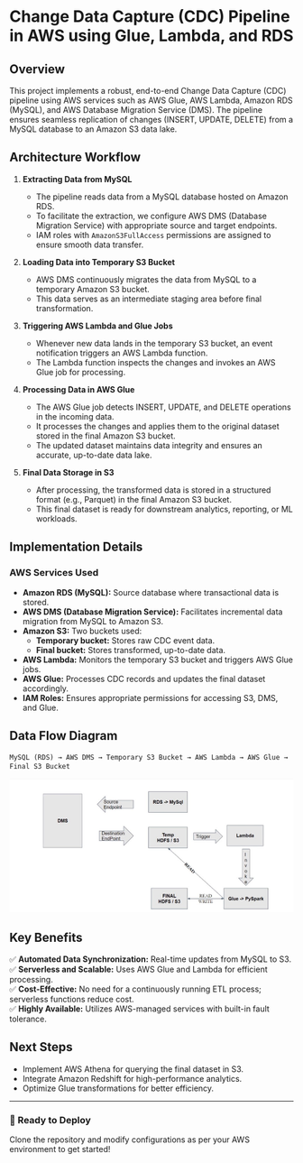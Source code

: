 # Change Data Capture (CDC) Pipeline in AWS using Glue, Lambda, and RDS

## Overview
This project implements a robust, end-to-end Change Data Capture (CDC) pipeline using AWS services such as AWS Glue, AWS Lambda, Amazon RDS (MySQL), and AWS Database Migration Service (DMS). The pipeline ensures seamless replication of changes (INSERT, UPDATE, DELETE) from a MySQL database to an Amazon S3 data lake.

## Architecture Workflow

1. **Extracting Data from MySQL**  
   - The pipeline reads data from a MySQL database hosted on Amazon RDS.
   - To facilitate the extraction, we configure AWS DMS (Database Migration Service) with appropriate source and target endpoints.
   - IAM roles with `AmazonS3FullAccess` permissions are assigned to ensure smooth data transfer.

2. **Loading Data into Temporary S3 Bucket**  
   - AWS DMS continuously migrates the data from MySQL to a temporary Amazon S3 bucket.
   - This data serves as an intermediate staging area before final transformation.

3. **Triggering AWS Lambda and Glue Jobs**  
   - Whenever new data lands in the temporary S3 bucket, an event notification triggers an AWS Lambda function.
   - The Lambda function inspects the changes and invokes an AWS Glue job for processing.

4. **Processing Data in AWS Glue**  
   - The AWS Glue job detects INSERT, UPDATE, and DELETE operations in the incoming data.
   - It processes the changes and applies them to the original dataset stored in the final Amazon S3 bucket.
   - The updated dataset maintains data integrity and ensures an accurate, up-to-date data lake.

5. **Final Data Storage in S3**  
   - After processing, the transformed data is stored in a structured format (e.g., Parquet) in the final Amazon S3 bucket.
   - This final dataset is ready for downstream analytics, reporting, or ML workloads.

## Implementation Details
### AWS Services Used
- **Amazon RDS (MySQL):** Source database where transactional data is stored.
- **AWS DMS (Database Migration Service):** Facilitates incremental data migration from MySQL to Amazon S3.
- **Amazon S3:** Two buckets used:
  - **Temporary bucket:** Stores raw CDC event data.
  - **Final bucket:** Stores transformed, up-to-date data.
- **AWS Lambda:** Monitors the temporary S3 bucket and triggers AWS Glue jobs.
- **AWS Glue:** Processes CDC records and updates the final dataset accordingly.
- **IAM Roles:** Ensures appropriate permissions for accessing S3, DMS, and Glue.

## Data Flow Diagram
```plaintext
MySQL (RDS) → AWS DMS → Temporary S3 Bucket → AWS Lambda → AWS Glue → Final S3 Bucket
```
![The CDC pipeline architecture](https://github.com/Joydeep3888/CDC/blob/main/Architecture.jpg)

## Key Benefits
✅ **Automated Data Synchronization:** Real-time updates from MySQL to S3.  
✅ **Serverless and Scalable:** Uses AWS Glue and Lambda for efficient processing.  
✅ **Cost-Effective:** No need for a continuously running ETL process; serverless functions reduce cost.  
✅ **Highly Available:** Utilizes AWS-managed services with built-in fault tolerance.  

## Next Steps
- Implement AWS Athena for querying the final dataset in S3.
- Integrate Amazon Redshift for high-performance analytics.
- Optimize Glue transformations for better efficiency.

---
### 🚀 Ready to Deploy
Clone the repository and modify configurations as per your AWS environment to get started!




